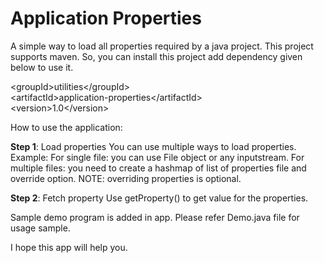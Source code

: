 # Application Properties
A simple way to load all properties required by a java project. This project supports maven. So, you can install this project add dependency given below to use it.

\<groupId>utilities\</groupId> <br>
\<artifactId>application-properties\</artifactId> <br>
\<version>1.0\</version> <br>

How to use the application:

<b>Step 1</b>: Load properties
You can use multiple ways to load properties. Example:
For single file: you can use File object or any inputstream.
For multiple files: you need to create a hashmap of list of properties file and override option.
NOTE: overriding properties is optional.

<b>Step 2</b>: Fetch property
Use getProperty() to get value for the properties.

Sample demo program is added in app. Please refer Demo.java file for usage sample.

I hope this app will help you.
